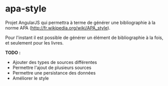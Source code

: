 apa-style
=========

Projet AngularJS qui permettra à terme de générer une bibliographie à la norme APA (http://fr.wikipedia.org/wiki/APA_style).


Pour l'instant il est possible de générer un élément de bibliographie à la fois, et seulement pour les livres.

**TODO :**

 - Ajouter des types de sources différentes
 - Permettre l'ajout de plusieurs sources
 - Permettre une persistance des données
 - Améliorer le style